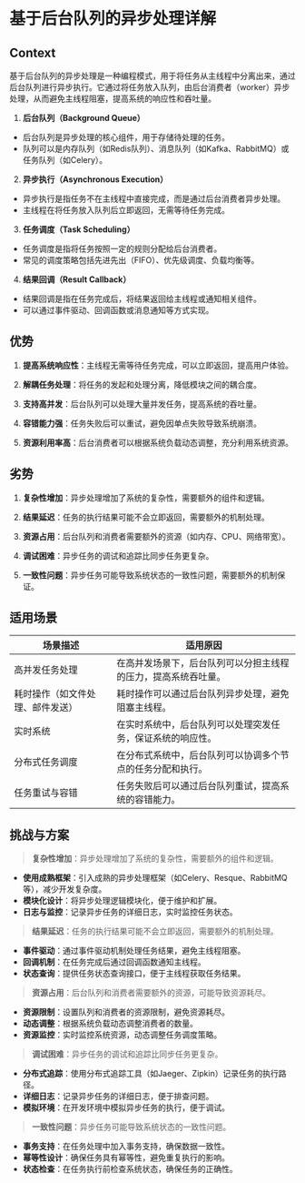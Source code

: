 # 基于后台队列的异步处理详解

## Context

基于后台队列的异步处理是一种编程模式，用于将任务从主线程中分离出来，通过后台队列进行异步执行。它通过将任务放入队列，由后台消费者（worker）异步处理，从而避免主线程阻塞，提高系统的响应性和吞吐量。

1. **后台队列（Background Queue）**
 - 后台队列是异步处理的核心组件，用于存储待处理的任务。
 - 队列可以是内存队列（如Redis队列）、消息队列（如Kafka、RabbitMQ）或任务队列（如Celery）。

2. **异步执行（Asynchronous Execution）**
 - 异步执行是指任务不在主线程中直接完成，而是通过后台消费者异步处理。
 - 主线程在将任务放入队列后立即返回，无需等待任务完成。

3. **任务调度（Task Scheduling）**
 - 任务调度是指将任务按照一定的规则分配给后台消费者。
 - 常见的调度策略包括先进先出（FIFO）、优先级调度、负载均衡等。

4. **结果回调（Result Callback）**
 - 结果回调是指在任务完成后，将结果返回给主线程或通知相关组件。
 - 可以通过事件驱动、回调函数或消息通知等方式实现。

## 优势

1. **提高系统响应性**：主线程无需等待任务完成，可以立即返回，提高用户体验。

2. **解耦任务处理**：将任务的发起和处理分离，降低模块之间的耦合度。

3. **支持高并发**：后台队列可以处理大量并发任务，提高系统的吞吐量。

4. **容错能力强**：任务失败后可以重试，避免因单点失败导致系统崩溃。

5. **资源利用率高**：后台消费者可以根据系统负载动态调整，充分利用系统资源。

## 劣势

1. **复杂性增加**：异步处理增加了系统的复杂性，需要额外的组件和逻辑。

2. **结果延迟**：任务的执行结果可能不会立即返回，需要额外的机制处理。

3. **资源占用**：后台队列和消费者需要额外的资源（如内存、CPU、网络带宽）。

4. **调试困难**：异步任务的调试和追踪比同步任务更复杂。

5. **一致性问题**：异步任务可能导致系统状态的一致性问题，需要额外的机制保证。

## 适用场景

| **场景描述**                     | **适用原因**                                                                 |
|----------------------------------|-----------------------------------------------------------------------------|
| 高并发任务处理                   | 在高并发场景下，后台队列可以分担主线程的压力，提高系统吞吐量。                 |
| 耗时操作（如文件处理、邮件发送） | 耗时操作可以通过后台队列异步处理，避免阻塞主线程。                             |
| 实时系统                         | 在实时系统中，后台队列可以处理突发任务，保证系统的响应性。                     |
| 分布式任务调度                   | 在分布式系统中，后台队列可以协调多个节点的任务分配和执行。                     |
| 任务重试与容错                   | 任务失败后可以通过后台队列重试，提高系统的容错能力。                           |

## 挑战与方案

> **复杂性增加**：异步处理增加了系统的复杂性，需要额外的组件和逻辑。
- **使用成熟框架**：引入成熟的异步处理框架（如Celery、Resque、RabbitMQ等），减少开发复杂度。
- **模块化设计**：将异步处理逻辑模块化，便于维护和扩展。
- **日志与监控**：记录异步任务的详细日志，实时监控任务状态。

> **结果延迟**：任务的执行结果可能不会立即返回，需要额外的机制处理。
- **事件驱动**：通过事件驱动机制处理任务结果，避免主线程阻塞。
- **回调机制**：在任务完成后通过回调函数通知主线程。
- **状态查询**：提供任务状态查询接口，便于主线程获取任务结果。

> **资源占用**：后台队列和消费者需要额外的资源，可能导致资源耗尽。
- **资源限制**：设置队列和消费者的资源限制，避免资源耗尽。
- **动态调整**：根据系统负载动态调整消费者的数量。
- **资源监控**：实时监控系统资源，动态调整任务调度策略。

> **调试困难**：异步任务的调试和追踪比同步任务更复杂。
- **分布式追踪**：使用分布式追踪工具（如Jaeger、Zipkin）记录任务的执行路径。
- **详细日志**：记录异步任务的详细日志，便于排查问题。
- **模拟环境**：在开发环境中模拟异步任务的执行，便于调试。

> **一致性问题**：异步任务可能导致系统状态的一致性问题。
- **事务支持**：在任务处理中加入事务支持，确保数据一致性。
- **幂等性设计**：确保任务具有幂等性，避免重复执行的影响。
- **状态检查**：在任务执行前检查系统状态，确保任务的正确性。